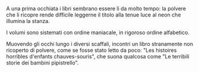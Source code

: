A una prima occhiata i libri sembrano essere lì da molto tempo: la polvere che li ricopre rende difficile leggerne il
titolo alla tenue luce al neon che illumina la stanza.

I volumi sono sistemati con ordine maniacale, in rigoroso ordine alfabetico.

Muovendo gli occhi lungo i diversi scaffali, incontri un libro stranamente non ricoperto di polvere, come se fosse
stato letto da poco: "Les histoires horribles d'enfants chauves-souris", che suona qualcosa come "Le terribili storie
dei bambini pipistrello".
